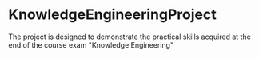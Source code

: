 # KnowledgeEngineeringProject
The project is designed to demonstrate the practical skills acquired at the end of the course exam "Knowledge Engineering"
